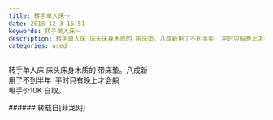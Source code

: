 ```yaml
---
title: 转手单人床～
date: 2018-12-3 16:51
keywords: 转手单人床～
description: 转手单人床 床头床身木质的 带床垫。八成新用了不到半年  平时只有晚上才会躺甩手价10K 自取。
categories: used
---
```

<td class="t_f" id="postmessage_2399872">

转手单人床 床头床身木质的 带床垫。八成新<br/>
用了不到半年  平时只有晚上才会躺<br/>
甩手价10K 自取。<br/>
</td>
###### 转载自[菲龙网]